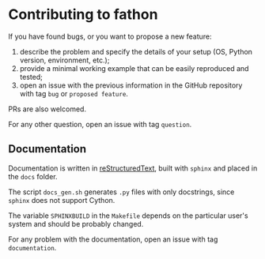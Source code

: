 # Contributing to fathon

If you have found bugs, or you want to propose a new feature:

1. describe the problem and specify the details of your setup (OS, Python version, environment, etc.);
2. provide a minimal working example that can be easily reproduced and tested;
3. open an issue with the previous information in the GitHub repository with tag <code>bug</code> or <code>proposed feature</code>.

PRs are also welcomed.

For any other question, open an issue with tag <code>question</code>.



## Documentation

Documentation is written in [reStructuredText](http://docutils.sourceforge.net/rst.html), built with <code>sphinx</code> and placed in the <code>docs</code> folder.

The script  <code>docs_gen.sh</code> generates `.py` files with only docstrings, since `sphinx` does not support Cython.

The variable `SPHINXBUILD` in the `Makefile` depends on the particular user's system and should be probably changed.

For any problem with the documentation, open an issue with tag <code>documentation</code>.